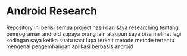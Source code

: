 # Android Research
Repository ini berisi semua project hasil dari saya researching tentang pemrograman android supaya orang lain ataupun saya bisa melihat lagi kodingan saya ketika suatu saat lupa terkait metode metode tertentu mengenai pengembangan aplikasi berbasis android
